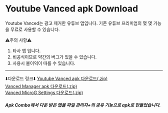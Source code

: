 # Youtube Vanced apk Download

Youtube Vanced는 광고 제거한 유튜브 앱입니다.
기존 유튜브 프리미엄의 몇 몇 기능을 무료로 사용할 수 있습니다.

⚠️주의 사항⚠️
1. 타사 앱 입니다.
2. 비공식이므로 약간의 버그가 있을 수 있습니다.
3. 사용시 불이익이 따를 수 있습니다.
-------------------------------------

⬇️다운로드 링크⬇️
[Youtube Vanced apk 다운로드(.zip)](https://github.com/happydm09/File/files/9438170/Youtube.Vanced.apk.zip) <br>
[Vanced Manager apk 다운로드(.zip)](https://github.com/happydm09/File/files/9438172/Vanced.Manager.apk.zip) <br>
[Vanced MicroG Settings 다운로드(.zip)](https://github.com/happydm09/File/files/9438175/Vanced.MicroG.Settings.apk.zip)

<h5>Apk Combo에서 다운 받은 앱을 파일 관리자+의 공유 기능으로 apk로 만들었습니다.</h5>
